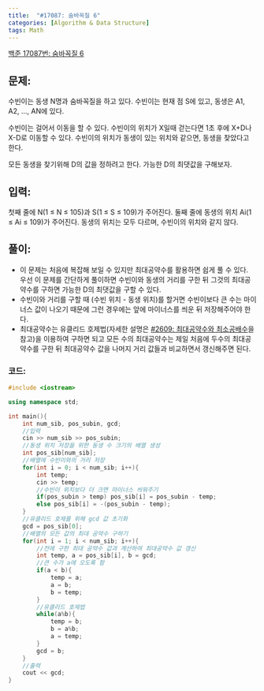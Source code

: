 ```yaml
---
title:  "#17087: 숨바꼭질 6"
categories: [Algorithm & Data Structure]
tags: Math
---
```


[백준 17087번: 숨바꼭질 6](https://www.acmicpc.net/problem/17087)

## 문제:

수빈이는 동생 N명과 숨바꼭질을 하고 있다. 수빈이는 현재 점 S에 있고, 동생은 A1, A2, ..., AN에 있다.

수빈이는 걸어서 이동을 할 수 있다. 수빈이의 위치가 X일때 걷는다면 1초 후에 X+D나 X-D로 이동할 수 있다. 수빈이의 위치가 동생이 있는 위치와 같으면, 동생을 찾았다고 한다.

모든 동생을 찾기위해 D의 값을 정하려고 한다. 가능한 D의 최댓값을 구해보자.

## 입력:

첫째 줄에 N(1 ≤ N ≤ 105)과 S(1 ≤ S ≤ 109)가 주어진다. 둘째 줄에 동생의 위치 Ai(1 ≤ Ai ≤ 109)가 주어진다. 동생의 위치는 모두 다르며, 수빈이의 위치와 같지 않다.

## 풀이:

- 이 문제는 처음에 복잡해 보일 수 있지만 최대공약수를 활용하면 쉽게 풀 수 있다. 우선 이 문제를 간단하게 풀이하면 수빈이와 동생의 거리를 구한 뒤 그것의 최대공약수를 구하면 가능한 D의 최댓값을 구할 수 있다.
- 수빈이와 거리를 구할 때 (수빈 위치 - 동생 위치)를 할거면 수빈이보다 큰 수는 마이너스 값이 나오기 때문에 그런 경우에는 앞에 마이너스를 씌운 뒤 저장해주어야 한다.
- 최대공약수는 유클리드 호제법(자세한 설명은 [#2609: 최대공약수와 최소공배수](/algorithm%20&%20data%20structure/2609-최대공약수와-최소공배수/)을 참고)을 이용하여 구하면 되고 모든 수의 최대공약수는 제일 처음에 두수의 최대공약수를 구한 뒤 최대공약수 값을 나머지 거리 값들과 비교하면서 갱신해주면 된다.

### 코드:

```cpp
#include <iostream>

using namespace std;

int main(){
	int num_sib, pos_subin, gcd;
	//입력 
	cin >> num_sib >> pos_subin;
	//동생 위치 저장을 위한 동생 수 크기의 배열 생성 
	int pos_sib[num_sib];
	//배열에 수빈이와의 거리 저장 
	for(int i = 0; i < num_sib; i++){
		int temp;
		cin >> temp;
		//수빈이 위치보다 더 크면 마이너스 씌워주기 
		if(pos_subin > temp) pos_sib[i] = pos_subin - temp;
		else pos_sib[i] = -(pos_subin - temp);
	}
	//유클리드 호제를 위해 gcd 값 초기화 
	gcd = pos_sib[0];
	//배열의 모든 값의 최대 공약수 구하기 
	for(int i = 1; i < num_sib; i++){
		//전에 구한 최대 공약수 값과 계산하여 최대공약수 값 갱신 
		int temp, a = pos_sib[i], b = gcd;
		//큰 수가 a에 오도록 함 
		if(a < b){
			temp = a;
			a = b;
			b = temp;
		}
		//유클리드 호제법 
		while(a%b){
			temp = b;
			b = a%b;
			a = temp;
		}
		gcd = b;
	}
	//출력 
	cout << gcd; 
}
```
